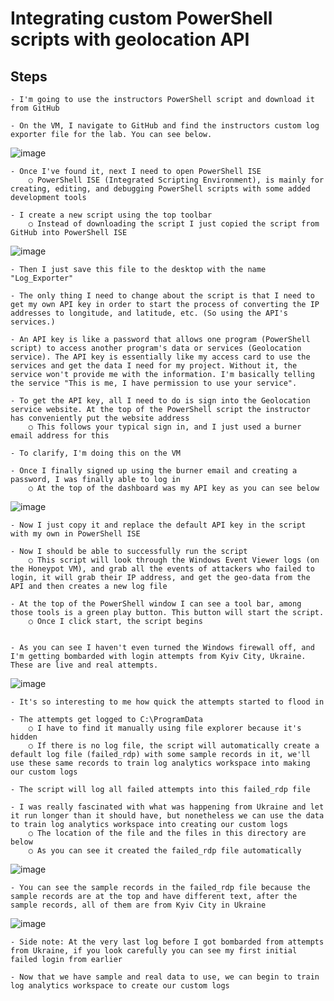 # Integrating custom PowerShell scripts with geolocation API

## Steps

	- I'm going to use the instructors PowerShell script and download it from GitHub

	- On the VM, I navigate to GitHub and find the instructors custom log exporter file for the lab. You can see below.

![image](https://github.com/user-attachments/assets/d67dd398-38bd-4f5b-92a2-d17f8d9feb3b)

	- Once I've found it, next I need to open PowerShell ISE
		○ PowerShell ISE (Integrated Scripting Environment), is mainly for creating, editing, and debugging PowerShell scripts with some added development tools

	- I create a new script using the top toolbar
		○ Instead of downloading the script I just copied the script from GitHub into PowerShell ISE

![image](https://github.com/user-attachments/assets/0dffa12a-538a-4156-aa33-c3a83d392f35)

	- Then I just save this file to the desktop with the name "Log_Exporter"

	- The only thing I need to change about the script is that I need to get my own API key in order to start the process of converting the IP addresses to longitude, and latitude, etc. (So using the API's services.)

	- An API key is like a password that allows one program (PowerShell script) to access another program's data or services (Geolocation service). The API key is essentially like my access card to use the services and get the data I need for my project. Without it, the service won't provide me with the information. I'm basically telling the service "This is me, I have permission to use your service". 

	- To get the API key, all I need to do is sign into the Geolocation service website. At the top of the PowerShell script the instructor has conveniently put the website address
		○ This follows your typical sign in, and I just used a burner email address for this

	- To clarify, I'm doing this on the VM

	- Once I finally signed up using the burner email and creating a password, I was finally able to log in
		○ At the top of the dashboard was my API key as you can see below

![image](https://github.com/user-attachments/assets/a3406edd-fbf3-4032-9e4b-be8d00256a1f)

	- Now I just copy it and replace the default API key in the script with my own in PowerShell ISE

	- Now I should be able to successfully run the script
		○ This script will look through the Windows Event Viewer logs (on the Honeypot VM), and grab all the events of attackers who failed to login, it will grab their IP address, and get the geo-data from the API and then creates a new log file

	- At the top of the PowerShell window I can see a tool bar, among those tools is a green play button. This button will start the script.
		○ Once I click start, the script begins


	- As you can see I haven't even turned the Windows firewall off, and I'm getting bombarded with login attempts from Kyiv City, Ukraine. These are live and real attempts.

![image](https://github.com/user-attachments/assets/2973836a-3c5f-463c-931b-e7e35986daeb)

	- It's so interesting to me how quick the attempts started to flood in

	- The attempts get logged to C:\ProgramData
		○ I have to find it manually using file explorer because it's hidden
		○ If there is no log file, the script will automatically create a default log file (failed_rdp) with some sample records in it, we'll use these same records to train log analytics workspace into making our custom logs

	- The script will log all failed attempts into this failed_rdp file

	- I was really fascinated with what was happening from Ukraine and let it run longer than it should have, but nonetheless we can use the data to train log analytics workspace into creating our custom logs
		○ The location of the file and the files in this directory are below
		○ As you can see it created the failed_rdp file automatically

![image](https://github.com/user-attachments/assets/3b07799a-3c55-40e5-9332-45e592ad831d)

	- You can see the sample records in the failed_rdp file because the sample records are at the top and have different text, after the sample records, all of them are from Kyiv City in Ukraine

![image](https://github.com/user-attachments/assets/b7152b8c-05b9-4882-882e-c8ac982c89a4)

	- Side note: At the very last log before I got bombarded from attempts from Ukraine, if you look carefully you can see my first initial failed login from earlier

	- Now that we have sample and real data to use, we can begin to train log analytics workspace to create our custom logs
